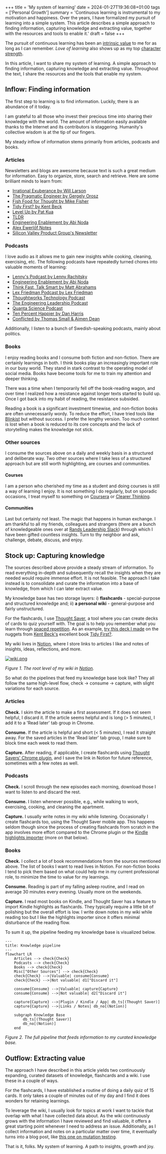 +++
title = 'My system of learning'
date = 2024-01-27T19:36:08+01:00
tags = ['Personal Growth']
summary = 'Continuous learning is instrumental to my motivation and happiness. Over the years, I have formalized my pursuit of learning into a simple system. This article describes a simple approach to finding information, capturing knowledge and extracting value, together with the resources and tools to enable it.'
draft = false
+++

The pursuit of continuous learning has been an [intrinsic value](https://programs.clearerthinking.org/intrinsic_values_test.html) to me for as long as I can remember. _Love of learning_ also shows up as my top [character strength](https://viacharacter.org/).

In this article, I want to share my system of learning. A simple approach to finding information, capturing knowledge and extracting value. Throughout the text, I share the resources and the tools that enable my system.

## Inflow: Finding information

The first step to learning is to find information. Luckily, there is an abundance of it today.

I am grateful to all those who invest their precious time into sharing their knowledge with the world. The amount of information easily available thanks to the Internet and its contributors is staggering. Humanity's collective wisdom is at the tip of our fingers.

My steady inflow of information stems primarily from articles, podcasts and books.

### Articles

Newsletters and blogs are awesome because text is such a great medium for information. Easy to organize, store, search and retrieve. Here are some brilliant minds to learn from:

- [Irrational Exuberance by Will Larson](https://lethain.com/newsletter/)
- [The Pragmatic Engineer by Gergely Orosz](https://newsletter.pragmaticengineer.com/)
- [Fish Food for Thought by Mike Fisher](https://mikefisher.substack.com/)
- [Tidy First? by Kent Beck](https://tidyfirst.substack.com/)
- [Level Up by Pat Kua](https://levelup.patkua.com/)
- [TLDR](https://tldr.tech/)
- [Engineering Enablement by Abi Noda](https://newsletter.getdx.com/)
- [Alex Ewerlöf Notes](https://blog.alexewerlof.com/)
- [Silicon Valley Product Group's Newsletter](https://www.svpg.com/)

### Podcasts

I love audio as it allows me to gain new insights while cooking, cleaning, exercising, etc. The following podcasts have repeatedly turned chores into valuable moments of learning:

- [Lenny's Podcast by Lenny Rachitsky](https://open.spotify.com/show/2dR1MUZEHCOnz1LVfNac0j?si=cafc040c96ef43c6)
- [Engineering Enablement by Abi Noda](https://open.spotify.com/show/3NxjyIsuxeDMQtisDqBy7D?si=75abe17deeb74bdc)
- [Think Fast, Talk Smart by Matt Abrahams](https://open.spotify.com/show/6ll0MwobDt1JW9gYaOONEo?si=ad46c62eb5f342ca)
- [Lex Friedman Podcast by Lex Friedman](https://open.spotify.com/show/2MAi0BvDc6GTFvKFPXnkCL?si=76199b354a334cd4)
- [Thoughtworks Technology Podcast](https://open.spotify.com/show/6RBb4pGRgOFTmtCDSfTWvu?si=1338ad1ca93448dd)
- [The Engineering Leadership Podcast](https://open.spotify.com/show/1wIytRQ4Ub8McXSP1iDwVX?si=37660668739844a0)
- [Quanta Science Podcast](https://open.spotify.com/show/7oKXOpbHzbICFUcJNbZ5wF?si=89085e1d06cc4aa9)
- [Ten Percent Happier by Dan Harris](https://open.spotify.com/show/1CfW319UkBMVhCXfei8huv?si=9f7be3e155944d5b)
- [Conflicted by Thomas Small & Aimen Dean](https://open.spotify.com/show/1pgRlNKUjQksdy90usLyM5?si=8fae015328564dbc)

Additionally, I listen to a bunch of Swedish-speaking podcasts, mainly about politics.

### Books

I enjoy reading books and I consume both fiction and non-fiction. There are certainly learnings in both. I think books play an increasingly important role in our busy world. They stand in stark contrast to the operating model of social media. Books have become tools for me to train my attention and deeper thinking.

There was a time when I temporarily fell off the book-reading wagon, and over time I realized how a resistance against longer texts started to build up. Once I got back into my habit of reading, the resistance subsided.

Reading a book is a significant investment timewise, and non-fiction books are often unnecessarily wordy. To reduce the effort, I have tried tools like [Blinkist](https://www.blinkist.com/) but without success. I prefer the lengthy version. Too much context is lost when a book is reduced to its core concepts and the lack of storytelling makes the knowledge not stick.

### Other sources

I consume the sources above on a daily and weekly basis in a structured and deliberate way. Two other sources where I take less of a structured approach but are still worth highlighting, are courses and communities.

#### Courses

I am a person who cherished my time as a student and doing courses is still a way of learning I enjoy. It is not something I do regularly, but on sporadic occasions, I treat myself to something on [Coursera](https://www.coursera.org/) or [Clearer Thinking](https://www.clearerthinking.org/).

#### Communities

Last but certainly not least. The magic that happens in human exchange. I am thankful to all my friends, colleagues and strangers (there are a bunch of knowledgeable ones over at [Rands Leadership Slack](https://randsinrepose.com/welcome-to-rands-leadership-slack/)) through which I have been gifted countless insights. Turn to thy neighbor and ask, challenge, debate, discuss, and enjoy.

## Stock up: Capturing knowledge

The sources described above provide a steady stream of information. To read everything in-depth and subsequently recall the insights when they are needed would require immense effort. It is not feasible. The approach I take instead is to consolidate and curate the information into a base of knowledge, from which I can later extract value.

My knowledge base has two storage layers: i) **flashcards** - special-purpose and structured knowledge and; ii) **a personal wiki** - general-purpose and fairly unstructured.

For the flashcards, I use [Thought Saver](https://www.thoughtsaver.com/), a tool where you can create decks of cards to quiz yourself with. The goal is to help you remember what you learn through [spaced repetition](https://en.wikipedia.org/wiki/Spaced_repetition). As an example, [try this deck I made](https://app.thoughtsaver.com/embed/3MxaX3NDod?start=1&end=37) on the nuggets from [Kent Beck's](https://www.kentbeck.com/) excellent book [Tidy First?](https://www.oreilly.com/library/view/tidy-first/9781098151232/).

My wiki lives in [Notion](https://www.notion.so/), where I store links to articles I like and notes of insights, ideas, reflections, and more.

[![wiki.png](/a-system-of-learning/wiki.png)](/a-system-of-learning/wiki.png)

_Figure 1. The root level of my wiki in [Notion](https://www.notion.so/)._

So what do the pipelines that feed my knowledge base look like? They all follow the same high-level flow, check -> consume -> capture, with slight variations for each source.

### Articles

**Check.** I skim the article to make a first assessment. If it does not seem helpful, I discard it. If the article seems helpful and is long (> 5 minutes), I add it to a 'Read later' tab group in Chrome.

**Consume.** If the article is helpful and short (< 5 minutes), I read it straight away. For the saved articles in the 'Read later' tab group, I make sure to block time each week to read them.

**Capture.** After reading, if applicable, I create flashcards using [Thought Savers' Chrome plugin](https://chromewebstore.google.com/detail/thought-saver/fbgpbfndoojlffkhpfijokglcfekhnpf?pli=1), and I save the link in Notion for future reference, sometimes with a few notes as well.

### Podcasts

**Check.** I scroll through the new episodes each morning, download those I want to listen to and discard the rest.

**Consume.** I listen whenever possible, e.g., while walking to work, exercising, cooking, and cleaning the apartment.

**Capture.** I usually write notes in my wiki while listening. Occasionally I create flashcards too, using the Thought Saver mobile app. This happens seldom though since the process of creating flashcards from scratch in the app involves more effort compared to the Chrome plugin or the [Kindle highlights importer](https://blog.thoughtsaver.com/relive-your-favourite-books-with-kindle-highlights-as-flashcards/) (more on that below).

### Books

**Check.** I collect a lot of book recommendations from the sources mentioned above. The list of books I want to read lives in Notion. For non-fiction books I tend to pick them based on what could help me in my current professional role, to minimize the time to value for my learnings.

**Consume.** Reading is part of my falling asleep routine, and I read on average 30 minutes every evening. Usually more on the weekends.

**Capture.** I read most books on Kindle, and Thought Saver has a feature to import Kindle highlights as flashcards. They typically require a little bit of polishing but the overall effort is low. I write down notes in my wiki while reading too but I like the highlights importer since it offers minimal disturbance of the reading flow.

To sum it up, the pipeline feeding my knowledge base is visualized below.

```mermaid
---
title: Knowledge pipeline
---
flowchart LR
    Articles --> check{Check}
    Podcasts --> check{Check}
    Books --> check{Check}
    Misc["Other Sources"] --> check{Check}
    check{Check} -->|Valuable| consume{Consume}
    check{Check} -->|Not valuable| d1["Discard it"]

    consume{Consume} -->|Valuable| capture{Capture}
    consume{Consume} -->|Not valuable| d2["Discard it"]

    capture{Capture} -->|Plugin / Kindle / App| db_ts[(Thought Saver)]
    capture{Capture} -->|Links / Notes| db_no[(Notion)]

    subgraph Knowledge Base
        db_ts[(Thought Saver)]
        db_no[(Notion)]
    end
```

_Figure 2. The full pipeline that feeds information to my curated knowledge base._

## Outflow: Extracting value

The approach I have described in this article yields two continuously expanding, curated datasets of knowledge, flashcards and a wiki. I use these in a couple of ways.

For the flashcards, I have established a routine of doing a daily quiz of 15 cards. It only takes a couple of minutes out of my day and I find it does wonders for retaining learnings.

To leverage the wiki, I usually look for topics at work I want to tackle that overlap with what I have collected data about. As the wiki continuously grows with the information I have reviewed and find valuable, it offers a great starting point whenever I need to address an issue. Additionally, as I collect information and notes on a particular matter over time, it eventually turns into a blog post, like [this one on mutation testing](/on/mutation-testing).

That is it, folks. My system of learning. A path to insights, growth and joy.
